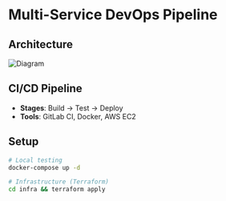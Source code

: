 # Multi-Service DevOps Pipeline  
## Architecture  
![Diagram](docs/architecture.png)  

## CI/CD Pipeline  
- **Stages**: Build → Test → Deploy  
- **Tools**: GitLab CI, Docker, AWS EC2  

## Setup  
```bash
# Local testing
docker-compose up -d

# Infrastructure (Terraform)
cd infra && terraform apply

